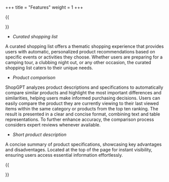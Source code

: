 +++
title = "Features"
weight = 1
+++

{{<section title="Features">}}

- *Curated shopping list*

A curated shopping list offers a thematic shopping experience that provides users with automatic, personalized product recommendations based on specific events or activities they choose. Whether users are preparing for a camping tour, a clubbing night out, or any other occasion, the curated shopping list caters to their unique needs.

- *Product comparison*

ShopGPT analyzes product descriptions and specifications to automatically compare similar products and highlight the most important differences and similarities, helping users make informed purchasing decisions. Users can easily compare the product they are currently viewing to their last viewed items within the same category or products from the top ten ranking. The result is presented in a clear and concise format, combining text and table representations. To further enhance accuracy, the comparison process considers expert reviews whenever available.

- *Short product description*

A concise summary of product specifications, showcasing key advantages and disadventages. Located at the top of the page for instant visibility, ensuring users access essential information effortlessly.

{{</section>}}